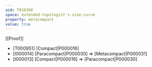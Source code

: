 ```yaml
---
uid: T016308
space: extended-topologist's-sine-curve
property: metacompact
value: true
---
```

[[Proof]]

* [T000951] [Compact|P000016]
* [I000014] [Paracompact|P000030] => [Metacompact|P000031]
* [I000013] [Compact|P000016] => [Paracompact|P000030]

